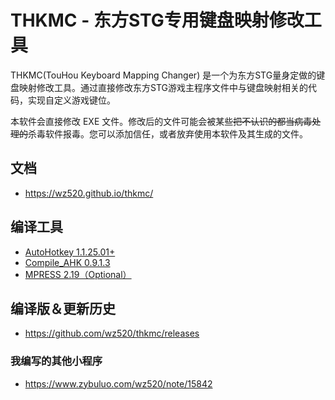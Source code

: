﻿# THKMC - 东方STG专用键盘映射修改工具

THKMC(TouHou Keyboard Mapping Changer) 是一个为东方STG量身定做的键盘映射修改工具。通过直接修改东方STG游戏主程序文件中与键盘映射相关的代码，实现自定义游戏键位。

本软件会直接修改 EXE 文件。修改后的文件可能会被某些<del>把不认识的都当病毒处理的</del>杀毒软件报毒。您可以添加信任，或者放弃使用本软件及其生成的文件。

## 文档

* <https://wz520.github.io/thkmc/>

## 编译工具

* [AutoHotkey 1.1.25.01+](https://autohotkey.com/)
* [Compile_AHK 0.9.1.3](https://autohotkey.com/board/topic/21189-compile-ahk-ii-for-those-who-compile/)
* [MPRESS 2.19（Optional）](http://www.matcode.com/mpress.htm)

## 编译版＆更新历史

* <https://github.com/wz520/thkmc/releases>

### 我编写的其他小程序

* <https://www.zybuluo.com/wz520/note/15842>

[IDirectInputDevice8::GetDeviceState()]: https://msdn.microsoft.com/en-us/library/windows/desktop/microsoft.directx_sdk.idirectinputdevice8.idirectinputdevice8.getdevicestate(v=vs.85).aspx
[GetKeyboardState()]: https://msdn.microsoft.com/en-us/library/windows/desktop/ms646299(v=vs.85).aspx
